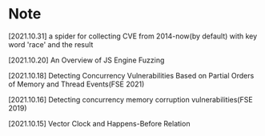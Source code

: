 # Note
[2021.10.31] a spider for collecting CVE from 2014-now(by default) with key word 'race' and the result

[2021.10.20] An Overview of JS Engine Fuzzing 

[2021.10.18] Detecting Concurrency Vulnerabilities Based on Partial Orders of Memory and Thread Events(FSE 2021)

[2021.10.16] Detecting concurrency memory corruption vulnerabilities(FSE 2019)

[2021.10.15] Vector Clock and Happens-Before Relation 
